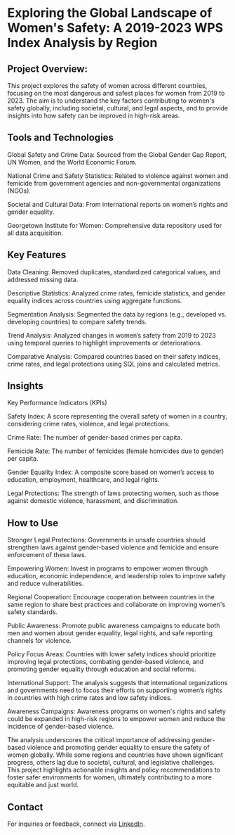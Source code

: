# Exploring the Global Landscape of Women's Safety: A 2019-2023 WPS Index Analysis by Region

## Project Overview:
This project explores the safety of women across different countries, focusing on the most dangerous and safest places for women from 2019 to 2023. The aim is to understand the key factors contributing to women's safety globally, including societal, cultural, and legal aspects, and to provide insights into how safety can be improved in high-risk areas.

## Tools and Technologies
Global Safety and Crime Data: Sourced from the Global Gender Gap Report, UN Women, and the World Economic Forum.

National Crime and Safety Statistics: Related to violence against women and femicide from government agencies and non-governmental organizations (NGOs).

Societal and Cultural Data: From international reports on women’s rights and gender equality.

Georgetown Institute for Women: Comprehensive data repository used for all data acquisition.



## Key Features
Data Cleaning: Removed duplicates, standardized categorical values, and addressed missing data.

Descriptive Statistics: Analyzed crime rates, femicide statistics, and gender equality indices across countries using aggregate functions.

Segmentation Analysis: Segmented the data by regions (e.g., developed vs. developing countries) to compare safety trends.

Trend Analysis: Analyzed changes in women’s safety from 2019 to 2023 using temporal queries to highlight improvements or deteriorations.

Comparative Analysis: Compared countries based on their safety indices, crime rates, and legal protections using SQL joins and calculated metrics.

## Insights
Key Performance Indicators (KPIs)

Safety Index: A score representing the overall safety of women in a country, considering crime rates, violence, and legal protections.

Crime Rate: The number of gender-based crimes per capita.

Femicide Rate: The number of femicides (female homicides due to gender) per capita.

Gender Equality Index: A composite score based on women’s access to education, employment, healthcare, and legal rights.

Legal Protections: The strength of laws protecting women, such as those against domestic violence, harassment, and discrimination.

## How to Use
Stronger Legal Protections: Governments in unsafe countries should strengthen laws against gender-based violence and femicide and ensure enforcement of these laws.

Empowering Women: Invest in programs to empower women through education, economic independence, and leadership roles to improve safety and reduce vulnerabilities.

Regional Cooperation: Encourage cooperation between countries in the same region to share best practices and collaborate on improving women's safety standards.

Public Awareness: Promote public awareness campaigns to educate both men and women about gender equality, legal rights, and safe reporting channels for violence.

Policy Focus Areas: Countries with lower safety indices should prioritize improving legal protections, combating gender-based violence, and promoting gender equality through education and social reforms.

International Support: The analysis suggests that international organizations and governments need to focus their efforts on supporting women’s rights in countries with high crime rates and low safety indices.

Awareness Campaigns: Awareness programs on women's rights and safety could be expanded in high-risk regions to empower women and reduce the incidence of gender-based violence.

The analysis underscores the critical importance of addressing gender-based violence and promoting gender equality to ensure the safety of women globally. While some regions and countries have shown significant progress, others lag due to societal, cultural, and legislative challenges. This project highlights actionable insights and policy recommendations to foster safer environments for women, ultimately contributing to a more equitable and just world.


## Contact
For inquiries or feedback, connect via [LinkedIn](#).

